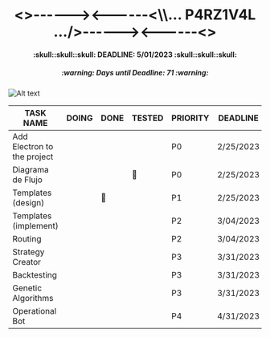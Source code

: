 <h1 align="center"><>------><------<\\... P4RZ1V4L .../>------><------<></h1>
<h4 align="center">:skull::skull::skull: DEADLINE: 5/01/2023 :skull::skull::skull:</h4>
<!-- Days until deadline updated at 2/18/2023 -->
<h5 align="center">:warning: Days until Deadline: 71 :warning:</h5>

![Alt text](https://www.gamersglobal.de/sites/gamersglobal.de/files/galerie/280/VirtuaVerse_03.jpg "p4rz1v4l")

<div align="center">

| TASK NAME                   | DOING | DONE      | TESTED    | PRIORITY | DEADLINE  |
| --------------------------- | ----- | --------- | --------- | -------- | --------- |
| Add Electron to the project |       |           |           | P0       | 2/25/2023 |
| Diagrama de Flujo           |       |           | :trident: | P0       | 2/25/2023 |
| Templates (design)          |       | :trident: |           | P1       | 2/25/2023 |
| Templates (implement)       |       |           |           | P2       | 3/04/2023 |
| Routing                     |       |           |           | P2       | 3/04/2023 |
| Strategy Creator            |       |           |           | P3       | 3/31/2023 |
| Backtesting                 |       |           |           | P3       | 3/31/2023 |
| Genetic Algorithms          |       |           |           | P3       | 3/31/2023 |
| Operational Bot             |       |           |           | P4       | 4/31/2023 |

</div>
